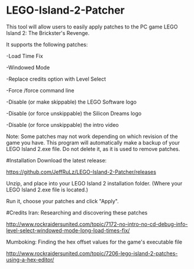 # LEGO-Island-2-Patcher
This tool will allow users to easily apply patches to the PC game LEGO Island 2: The Brickster's Revenge.

It supports the following patches:

-Load Time Fix

-Windowed Mode

-Replace credits option with Level Select

-Force /force command line

-Disable (or make skippable) the LEGO Software logo

-Disable (or force unskippable) the Silicon Dreams logo

-Disable (or force unskippable) the intro video

Note: Some patches may not work depending on which revision of the game you have.
This program will automatically make a backup of your LEGO Island 2.exe file. Do not delete it, as it is used to remove patches.

#Installation
Download the latest release:

https://github.com/JeffRuLz/LEGO-Island-2-Patcher/releases

Unzip, and place into your LEGO Island 2 installation folder. (Where your LEGO Island 2.exe file is located.)

Run it, choose your patches and click "Apply".

#Credits
Iran: Researching and discovering these patches

http://www.rockraidersunited.com/topic/7172-no-intro-no-cd-debug-info-level-select-windowed-mode-long-load-times-fix/

Mumboking: Finding the hex offset values for the game's executable file

http://www.rockraidersunited.com/topic/7206-lego-island-2-patches-using-a-hex-editor/
